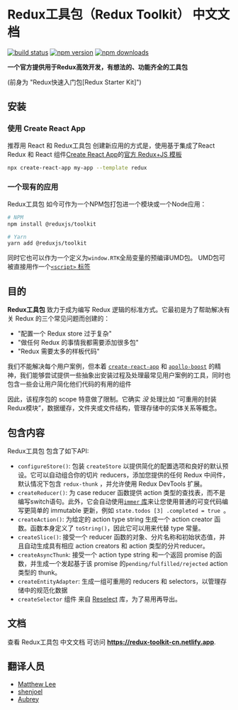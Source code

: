 # Redux工具包（Redux Toolkit） 中文文档

[![build status](https://img.shields.io/travis/reduxjs/redux-toolkit/master.svg?style=flat-square)](https://travis-ci.org/reduxjs/redux-toolkit)
[![npm version](https://img.shields.io/npm/v/@reduxjs/toolkit.svg?style=flat-square)](https://www.npmjs.com/package/@reduxjs/toolkit)
[![npm downloads](https://img.shields.io/npm/dm/@reduxjs/toolkit.svg?style=flat-square&label=RTK+downloads)](https://www.npmjs.com/package/@reduxjs/toolkit)

**一个官方提供用于Redux高效开发，有想法的、功能齐全的工具包**

(前身为 "Redux快速入门包[Redux Starter Kit]")

## 安装

### 使用 Create React App

推荐用 React 和 Redux工具包 创建新应用的方式是，使用基于集成了React Redux 和 React 组件[Create React App](https://github.com/facebook/create-react-app)的[官方 Redux+JS 模板](https://github.com/reduxjs/cra-template-redux)

```sh
npx create-react-app my-app --template redux
```

### 一个现有的应用

Redux工具包 如今可作为一个NPM包打包进一个模块或一个Node应用：

```bash
# NPM
npm install @reduxjs/toolkit

# Yarn
yarn add @reduxjs/toolkit
```

同时它也可以作为一个定义为`window.RTK`全局变量的预编译UMD包。
UMD包可被直接用作一个[`<script>` 标签](https://unpkg.com/@reduxjs/toolkit/dist/redux-toolkit.umd.js)

## 目的

**Redux工具包** 致力于成为编写 Redux 逻辑的标准方式。它最初是为了帮助解决有关 Redux 的三个常见问题而创建的：

- "配置一个 Redux store 过于复杂"
- "做任何 Redux 的事情我都需要添加很多包"
- "Redux 需要太多的样板代码"

我们不能解决每个用户案例，但本着 [`create-react-app`](https://github.com/facebook/create-react-app) 和 [`apollo-boost`](https://dev-blog.apollodata.com/zero-config-graphql-state-management-27b1f1b3c2c3) 的精神，我们能够尝试提供一些抽象出安装过程及处理最常见用户案例的工具，同时也包含一些会让用户简化他们代码的有用的组件

因此，该程序包的 scope 特意做了限制。它确实 _没_ 处理比如 “可重用的封装Redux模块”，数据缓存，文件夹或文件结构，管理存储中的实体关系等概念。

## 包含内容

Redux工具包 包含了如下API:

- `configureStore()`: 包装 `createStore` 以提供简化的配置选项和良好的默认预设。它可以自动组合你的切片 reducers，添加您提供的任何 Redux 中间件，默认情况下包含 `redux-thunk` ，并允许使用 Redux DevTools 扩展。
- `createReducer()`: 为 case reducer 函数提供 action 类型的查找表，而不是编写switch语句。此外，它会自动使用[`immer` 库](https://github.com/mweststrate/immer)来让您使用普通的可变代码编写更简单的 immutable 更新，例如 `state.todos [3] .completed = true `。
- `createAction()`: 为给定的 action type string 生成一个 action creator 函数。函数本身定义了 `toString()`，因此它可以用来代替 type 常量。
- `createSlice()`: 接受一个 reducer 函数的对象、分片名称和初始状态值，并且自动生成具有相应 action creators 和 action 类型的分片reducer。
- `createAsyncThunk`: 接受一个 action type string 和一个返回 promise 的函数，并生成一个发起基于该 promise 的`pending/fulfilled/rejected` action 类型的 thunk。
- `createEntityAdapter`: 生成一组可重用的 reducers 和 selectors，以管理存储中的规范化数据
- `createSelector` 组件 来自 [Reselect](https://github.com/reduxjs/reselect) 库，为了易用再导出。

## 文档

查看 Redux工具包 中文文档 可访问 **https://redux-toolkit-cn.netlify.app**.

## 翻译人员

- [Matthew Lee](https://github.com/mathxlee)
- [shenjoel](https://github.com/shenjoel)
- [Aubrey](https://github.com/AubreyDDun)
